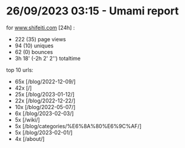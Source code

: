 # 26/09/2023 03:15 - Umami report
for www.shifeiti.com [24h] :

 - 222 (35) page views
 - 94 (10) uniques
 - 62 (0) bounces
 - 3h 18'  (-2h 2' 2'') totaltime


top 10 urls:
 - 65x [/blog/2022-12-09/]
 - 42x [/]
 - 25x [/blog/2023-01-12/]
 - 22x [/blog/2022-12-22/]
 - 10x [/blog/2022-05-07/]
 - 6x [/blog/2023-02-03/]
 - 5x [/wiki/]
 - 5x [/blog/categories/%E6%8A%80%E6%9C%AF/]
 - 5x [/blog/2023-02-01/]
 - 4x [/about/]


